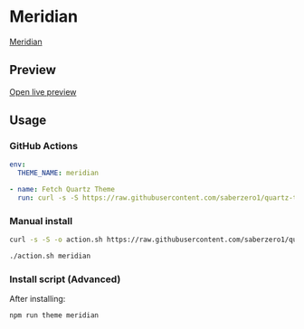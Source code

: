 # Meridian

[Meridian](https://github.com/mvahaste)

## Preview

[Open live preview](https://quartz-themes.github.io/meridian/)

## Usage

### GitHub Actions

```yaml
env:
  THEME_NAME: meridian
```

```yaml
- name: Fetch Quartz Theme
  run: curl -s -S https://raw.githubusercontent.com/saberzero1/quartz-themes/master/action.sh | bash -s -- $THEME_NAME
```

### Manual install

```bash
curl -s -S -o action.sh https://raw.githubusercontent.com/saberzero1/quartz-themes/master/action.sh

./action.sh meridian
```

### Install script (Advanced)

After installing:

```bash
npm run theme meridian
```
